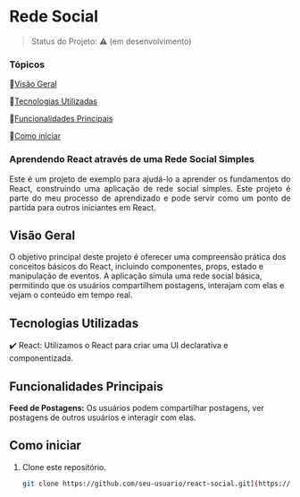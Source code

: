 <h1>Rede Social</h1> 

> Status do Projeto:  :warning: (em desenvolvimento)


### Tópicos

:small_blue_diamond:[Visão Geral](#visão-geral)

:small_blue_diamond:[Tecnologias Utilizadas](#tecnologias-utilizadas)

:small_blue_diamond:[Funcionalidades Principais](#funcionalidades-principais)

:small_blue_diamond:[Como iniciar](#como-iniciar)



<h3>Aprendendo React através de uma Rede Social Simples</h3>

<p align="justify">
  Este é um projeto de exemplo para ajudá-lo a aprender os fundamentos do React, construindo uma aplicação de rede social simples. Este projeto é parte do meu processo de aprendizado e pode servir como um ponto de partida para outros iniciantes em React.
</p>


## Visão Geral

O objetivo principal deste projeto é oferecer uma compreensão prática dos conceitos básicos do React, incluindo componentes, props, estado e manipulação de eventos. A aplicação simula uma rede social básica, permitindo que os usuários compartilhem postagens, interajam com elas e vejam o conteúdo em tempo real.

## Tecnologias Utilizadas

:heavy_check_mark: React: Utilizamos o React para criar uma UI declarativa e componentizada.

## Funcionalidades Principais
**Feed de Postagens:** Os usuários podem compartilhar postagens, ver postagens de outros usuários e interagir com elas.

## Como iniciar 

1. Clone este repositório.
   ```bash
   git clone https://github.com/seu-usuario/react-social.git](https://github.com/DanielFossali/redeSocial)https://github.com/DanielFossali/redeSocial
